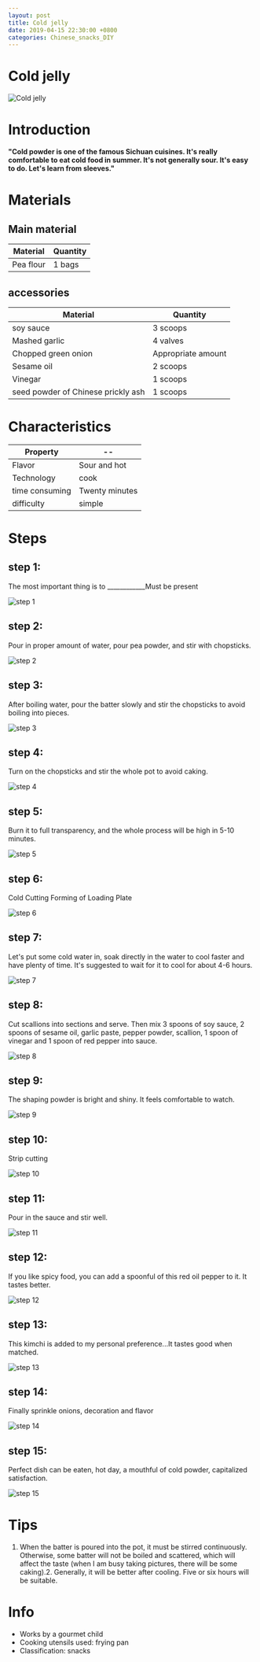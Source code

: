 ```yaml
---
layout: post
title: Cold jelly
date: 2019-04-15 22:30:00 +0800
categories: Chinese_snacks_DIY
---
```


# Cold jelly

![Cold jelly]({{site.baseurl}}/img/452477/452477.jpg)

# Introduction

**"Cold powder is one of the famous Sichuan cuisines. It's really comfortable to eat cold food in summer. It's not generally sour. It's easy to do. Let's learn from sleeves."**

# Materials


## Main material

Material|Quantity
--|--
Pea flour|1 bags

## accessories

Material|Quantity
--|--
soy sauce|3 scoops
Mashed garlic|4 valves
Chopped green onion|Appropriate amount
Sesame oil|2 scoops
Vinegar|1 scoops
seed powder of Chinese prickly ash|1 scoops

# Characteristics

Property|--
--|--
Flavor|Sour and hot
Technology|cook
time consuming|Twenty minutes
difficulty|simple

# Steps

## step 1:

The most important thing is to ____________Must be present

![step 1]({{site.baseurl}}/img/452477/1.jpg)

## step 2:

Pour in proper amount of water, pour pea powder, and stir with chopsticks.

![step 2]({{site.baseurl}}/img/452477/2.jpg)

## step 3:

After boiling water, pour the batter slowly and stir the chopsticks to avoid boiling into pieces.

![step 3]({{site.baseurl}}/img/452477/3.jpg)

## step 4:

Turn on the chopsticks and stir the whole pot to avoid caking.

![step 4]({{site.baseurl}}/img/452477/4.jpg)

## step 5:

Burn it to full transparency, and the whole process will be high in 5-10 minutes.

![step 5]({{site.baseurl}}/img/452477/5.jpg)

## step 6:

Cold Cutting Forming of Loading Plate

![step 6]({{site.baseurl}}/img/452477/6.jpg)

## step 7:

Let's put some cold water in, soak directly in the water to cool faster and have plenty of time. It's suggested to wait for it to cool for about 4-6 hours.

![step 7]({{site.baseurl}}/img/452477/7.jpg)

## step 8:

Cut scallions into sections and serve. Then mix 3 spoons of soy sauce, 2 spoons of sesame oil, garlic paste, pepper powder, scallion, 1 spoon of vinegar and 1 spoon of red pepper into sauce.

![step 8]({{site.baseurl}}/img/452477/8.jpg)

## step 9:

The shaping powder is bright and shiny. It feels comfortable to watch.

![step 9]({{site.baseurl}}/img/452477/9.jpg)

## step 10:

Strip cutting

![step 10]({{site.baseurl}}/img/452477/10.jpg)

## step 11:

Pour in the sauce and stir well.

![step 11]({{site.baseurl}}/img/452477/11.jpg)

## step 12:

If you like spicy food, you can add a spoonful of this red oil pepper to it. It tastes better.

![step 12]({{site.baseurl}}/img/452477/12.jpg)

## step 13:

This kimchi is added to my personal preference...It tastes good when matched.

![step 13]({{site.baseurl}}/img/452477/13.jpg)

## step 14:

Finally sprinkle onions, decoration and flavor

![step 14]({{site.baseurl}}/img/452477/14.jpg)

## step 15:

Perfect dish can be eaten, hot day, a mouthful of cold powder, capitalized satisfaction.

![step 15]({{site.baseurl}}/img/452477/15.jpg)

# Tips

1. When the batter is poured into the pot, it must be stirred continuously. Otherwise, some batter will not be boiled and scattered, which will affect the taste (when I am busy taking pictures, there will be some caking).2. Generally, it will be better after cooling. Five or six hours will be suitable.

# Info

- Works by a gourmet child
- Cooking utensils used: frying pan
- Classification: snacks